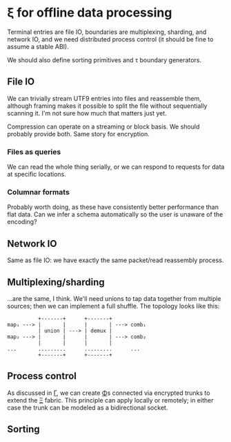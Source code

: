 # ξ for offline data processing
Terminal entries are file IO, boundaries are multiplexing, sharding, and network IO, and we need distributed process control (it should be fine to assume a stable ABI).

We should also define sorting primitives and τ boundary generators.


## File IO
We can trivially stream UTF9 entries into files and reassemble them, although framing makes it possible to split the file without sequentially scanning it. I'm not sure how much that matters just yet.

Compression can operate on a streaming or block basis. We should probably provide both. Same story for encryption.


### Files as queries
We can read the whole thing serially, or we can respond to requests for data at specific locations.


### Columnar formats
Probably worth doing, as these have consistently better performance than flat data. Can we infer a schema automatically so the user is unaware of the encoding?


## Network IO
Same as file IO: we have exactly the same packet/read reassembly process.


## Multiplexing/sharding
...are the same, I think. We'll need unions to tap data together from multiple sources; then we can implement a full shuffle. The topology looks like this:

```
          +-------+      +-------+
map₁ ---> |       |      |       | ---> comb₁
          | union | ---> | demux |
map₂ ---> |       |      |       | ---> comb₂
          |       |      |       |
...       .........      .........      ...
          +-------+      +-------+
```


## Process control
As discussed in [Γ](../Gamma.md), we can create [Φ](../Phi.md)s connected via encrypted trunks to extend the [Ξ](../Xi.md) fabric. This principle can apply locally or remotely; in either case the trunk can be modeled as a bidirectional socket.


## Sorting
